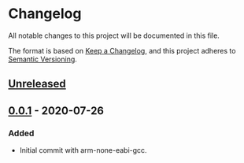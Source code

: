 # Changelog
All notable changes to this project will be documented in this file.

The format is based on [Keep a Changelog](https://keepachangelog.com/en/1.0.0/),
and this project adheres to [Semantic Versioning](https://semver.org/spec/v2.0.0.html).

## [Unreleased]

## [0.0.1] - 2020-07-26
### Added
- Initial commit with arm-none-eabi-gcc.

[Unreleased]: https://github.com/sautoirs/rosary/compare/v0.1.0...HEAD
[0.0.1]: https://github.com/sautoirs/rosary/releases/tag/v0.1.0

